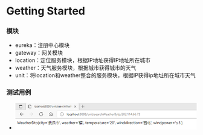 # Getting Started

### 模块

* eureka：注册中心模块
* gateway：网关模块
* location：定位服务模块，根据IP地址获得IP地址所在城市
* weather：天气服务模块，根据城市获得城市的天气
* unit：将location和weather整合的服务模块，根据IP获得ip地址所在城市天气

### 测试用例
* ![Alt text](vuwtls\static\image\example.png)

